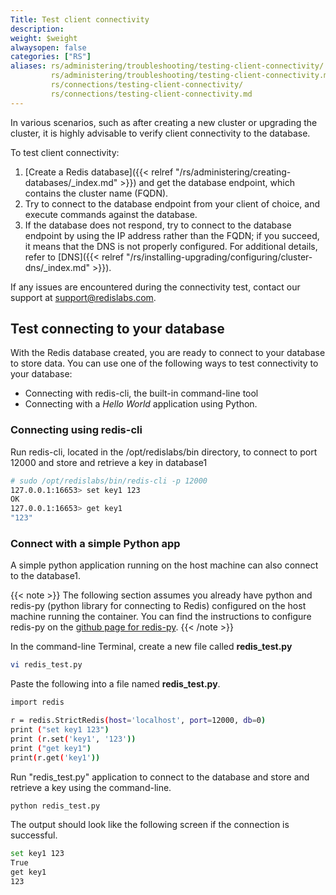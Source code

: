 ```yaml
---
Title: Test client connectivity
description: 
weight: $weight
alwaysopen: false
categories: ["RS"]
aliases: rs/administering/troubleshooting/testing-client-connectivity/
         rs/administering/troubleshooting/testing-client-connectivity.md
         rs/connections/testing-client-connectivity/
         rs/connections/testing-client-connectivity.md
---
```

In various scenarios, such as after creating a new cluster or upgrading
the cluster, it is highly advisable to verify client connectivity to the
database.

To test client connectivity:

1. [Create a Redis database]({{< relref "/rs/administering/creating-databases/_index.md" >}}) and get the database endpoint, which
    contains the cluster name (FQDN).
1. Try to connect to the database endpoint from your client of choice,
    and execute commands against the database.
1. If the database does not respond, try to connect to the database
    endpoint by using the IP address rather than the FQDN; if you
    succeed, it means that the DNS is not properly configured. For
    additional details, refer to
    [DNS]({{< relref "/rs/installing-upgrading/configuring/cluster-dns/_index.md" >}}).

If any issues are encountered during the connectivity test, contact our
support at <support@redislabs.com>.

## Test connecting to your database

With the Redis database created, you are ready to connect to your
database to store data. You can use one of the following ways to test
connectivity to your database:

- Connecting with redis-cli, the built-in command-line tool
- Connecting with a _Hello World_ application using Python.

### Connecting using redis-cli

Run redis-cli, located in the /opt/redislabs/bin directory, to connect
to port 12000 and store and retrieve a key in database1

```sh
# sudo /opt/redislabs/bin/redis-cli -p 12000
127.0.0.1:16653> set key1 123
OK
127.0.0.1:16653> get key1
"123"
```

### Connect with a simple Python app

A simple python application running on the host machine can also connect
to the database1.

{{< note >}}
The following section assumes you already have python and redis-py
(python library for connecting to Redis) configured on the host machine running the container.
You can find the instructions to configure redis-py on the
[github page for redis-py](https://github.com/andymccurdy/redis-py).
{{< /note >}}

In the command-line Terminal, create a new file called
**redis_test.py**

```sh
vi redis_test.py
```

Paste the following into a file named **redis_test.py**.

```sh
import redis

r = redis.StrictRedis(host='localhost', port=12000, db=0)
print ("set key1 123")
print (r.set('key1', '123'))
print ("get key1")
print(r.get('key1'))
```

Run "redis_test.py" application to connect to the database and store
and retrieve a key using the command-line.

```sh
python redis_test.py
```

The output should look like the following screen if the connection is
successful.

```sh
set key1 123
True
get key1
123
```
